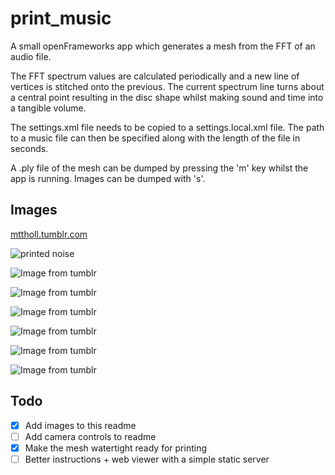 # print_music
A small openFrameworks app which generates a mesh from the FFT of an audio file.

The FFT spectrum values are calculated periodically and a new line of vertices is stitched onto the previous. The current spectrum line turns about a central point resulting in the disc shape whilst making sound and time into a tangible volume.

The settings.xml file needs to be copied to a settings.local.xml file. The path to a music file can then be specified along with the length of the file in seconds.

A .ply file of the mesh can be dumped by pressing the 'm' key whilst the app is running. Images can be dumped with 's'.



## Images
[mttholl.tumblr.com](http://mttholl.tumblr.com/)

![printed noise](https://41.media.tumblr.com/40947fc44f13d6c8cabe33f62c8a9452/tumblr_np2yimSaH41tbt3dko1_540.png)

![Image from tumblr](https://40.media.tumblr.com/22be5c05aed0c2811b6aca0c16264bc6/tumblr_nion4bSsLF1rxgdjxo9_1280.png)

![Image from tumblr](https://41.media.tumblr.com/4da61fd6f5a29dff20f7d57d7c7b1ae1/tumblr_nion4bSsLF1rxgdjxo8_1280.png)

![Image from tumblr](https://41.media.tumblr.com/b81723ed93e7b5879d8999b8bb755851/tumblr_nion4bSsLF1rxgdjxo5_1280.png)

![Image from tumblr](https://36.media.tumblr.com/32f63435a58e2bd5e40f7b333d4beddd/tumblr_nion4bSsLF1rxgdjxo4_1280.png)

![Image from tumblr](https://41.media.tumblr.com/26e85c1a4960c6103a597deaa4eff6d1/tumblr_nion4bSsLF1rxgdjxo3_1280.png)

![Image from tumblr](https://36.media.tumblr.com/ced1b13c84188f2fa47e0d6c014bb853/tumblr_nion4bSsLF1rxgdjxo2_1280.png)

## Todo
- [x] Add images to this readme
- [ ] Add camera controls to readme
- [x] Make the mesh watertight ready for printing
- [ ] Better instructions + web viewer with a simple static server
